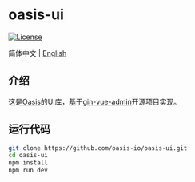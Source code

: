 # oasis-ui

[![License](https://img.shields.io/badge/License-Apache%202.0-blue.svg)](https://github.com/carina-io/carina/blob/main/LICENSE)

简体中文 | [English](README_en.md)

## 介绍
  这是[Oasis](https://github.com/oasis-io/oasis.git)的UI库，基于[gin-vue-admin](https://github.com/flipped-aurora/gin-vue-admin.git)开源项目实现。


## 运行代码

```bash
git clone https://github.com/oasis-io/oasis-ui.git
cd oasis-ui
npm install
npm run dev
```